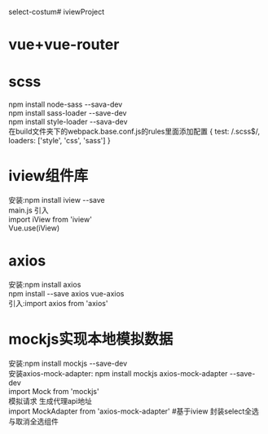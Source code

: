 select-costum# iviewProject
# vue+vue-router
# scss
  npm install node-sass --sava-dev
  <br/>
  npm install sass-loader --save-dev
  <br/>
  npm install style-loader --sava-dev
  <br/>
  在build文件夹下的webpack.base.conf.js的rules里面添加配置
  {
    test: /\.scss$/,
    loaders: ['style', 'css', 'sass']
  }
# iview组件库
  安装:npm install iview --save
  <br/>
  main.js 引入
  <br/>
  import iView from 'iview'
  <br/>
  Vue.use(iView)
# axios
  安装:npm install axios
  <br/>
  npm install --save axios vue-axios
  <br/>
  引入:import axios from 'axios'
# mockjs实现本地模拟数据
  安装:npm install mockjs --save-dev
  <br/>
  安装axios-mock-adapter: npm install mockjs axios-mock-adapter --save-dev
  <br/>
  import Mock from 'mockjs'
  <br/>
  模拟请求 生成代理api地址
  <br/>
  import MockAdapter from 'axios-mock-adapter'
#基于iview 封装select全选与取消全选组件
  <select-costum></select-costum>
